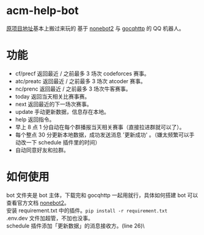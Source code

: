 # acm-help-bot
[原项目地址](https://github.com/CupidsBow/koishi)基本上搬过来玩的
基于 [nonebot2](https://github.com/nonebot/nonebot2) 与 [gocqhttp](https://github.com/Mrs4s/go-cqhttp) 的 QQ 机器人。

# 功能

- cf/precf 返回最近 / 之前最多 3 场次 codeforces 赛事。
- atc/preatc 返回最近 / 之前最多 3 场次 atcoder 赛事。
- nc/prenc 返回最近 / 之前最多 3 场次牛客赛事。
- today 返回当天相关比赛事赛。
- next 返回最近的下一场次赛事。
- update 手动更新数据，信息存在本地。
- help 返回指令。
- 早上 8 点 1 分自动在每个群播报当天相关赛事（直接拉进群就可以了）。
- 每个整点 30 分更新本地数据，成功发送消息 '更新成功' 。（嫌太频繁可以手动改一下 schedule 插件里的时间）
- 自动同意好友和拉群。

# 如何使用

bot 文件夹是 bot 主体，下载完和 gocqhttp 一起用就行，具体如何搭建 bot 可以查看官方文档 [nonebot2](https://nb2.baka.icu/)。\
安装 requirement.txt 中的插件。`pip install -r requirement.txt`\
.env.dev 文件加超管，不加也没事。\
schedule 插件添加「更新数据」的消息接收方。(line 26)\
